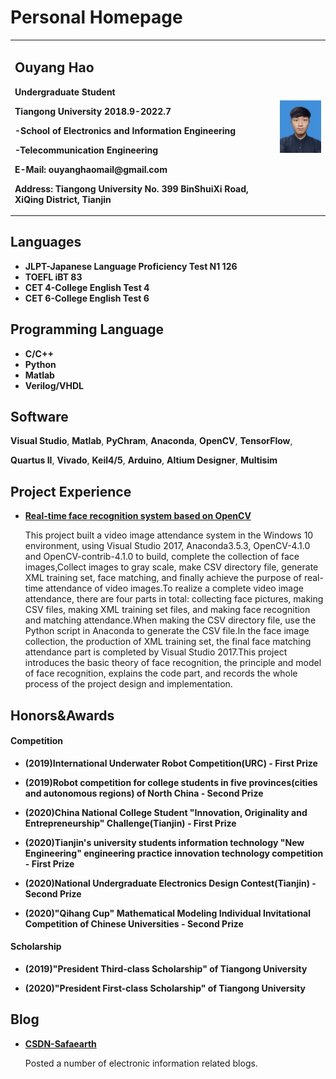 # Personal Homepage
<table border="0">
  <tr>
    <td width="80%">
      <h2>Ouyang Hao</h2>
      <p><b>Undergraduate Student</b></p> 
      <p><b>Tiangong University  2018.9-2022.7</b></p>
      <p><b>-School of Electronics and Information Engineering</b></p>
      <p><b>-Telecommunication Engineering</b></p>
      <p><b>E-Mail: ouyanghaomail@gmail.com</b></p>
      <p><b>Address: Tiangong University No. 399 BinShuiXi Road, XiQing District, Tianjin</b></p>
    </td>
    <td width="15%">
      <img src="/OuyangHao.jpg" width="100%">      
    </td>
  </tr>
</table>

## Languages
- **JLPT-Japanese Language Proficiency Test N1 126**
- **TOEFL iBT 83**
- **CET 4-College English Test 4**
- **CET 6-College English Test 6**

## Programming Language 

- **C/C++** 
- **Python** 
- **Matlab** 
- **Verilog/VHDL**

## Software

**Visual Studio**, **Matlab**, **PyChram**, **Anaconda**, **OpenCV**, **TensorFlow**,

**Quartus II**, **Vivado**, **Keil4/5**, **Arduino**, **Altium Designer**, **Multisim**


## Project Experience

- **[Real-time face recognition system based on OpenCV](https://blog.csdn.net/Insincerity/article/details/105838856)**

  This project built a video image attendance system in the Windows 10 environment, using Visual Studio 2017, Anaconda3.5.3, OpenCV-4.1.0 and OpenCV-contrib-4.1.0 to build, complete the collection of face images,Collect images to gray scale, make CSV directory file, generate XML training set, face matching, and finally achieve the purpose of real-time attendance of video images.To realize a complete video image attendance, there are four parts in total: collecting face pictures, making CSV files, making XML training set files, and making face recognition and matching attendance.When making the CSV directory file, use the Python script in Anaconda to generate the CSV file.In the face image collection, the production of XML training set, the final face matching attendance part is completed by Visual Studio 2017.This project introduces the basic theory of face recognition, the principle and model of face recognition, explains the code part, and records the whole process of the project design and implementation.

## Honors&Awards
#### Competition
- **(2019)International Underwater Robot Competition(URC) - First Prize**

- **(2019)Robot competition for college students in five provinces(cities and autonomous regions) of North China - Second Prize**

- **(2020)China National College Student "Innovation, Originality and Entrepreneurship" Challenge(Tianjin) - First Prize**

- **(2020)Tianjin's university students information technology "New Engineering" engineering practice innovation technology competition - First Prize**

- **(2020)National Undergraduate Electronics Design Contest(Tianjin) - Second Prize**

- **(2020)"Qihang Cup" Mathematical Modeling Individual Invitational Competition of Chinese Universities - Second Prize**

#### Scholarship
- **(2019)"President Third-class Scholarship" of Tiangong University**

- **(2020)"President First-class Scholarship" of Tiangong University**


## Blog
- **[CSDN-Safaearth](https://blog.csdn.net/Insincerity)**

  Posted a number of electronic information related blogs.
